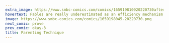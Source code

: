 ```yaml
---
extra_image: https://www.smbc-comics.com/comics/165919810920220730after.png
hovertext: Fables are really underestimated as an efficiency mechanism.
image: https://www.smbc-comics.com/comics/1659198045-20220730.png
next_comic: prove
prev_comic: okay-3
title: Parenting Technique
---
```


